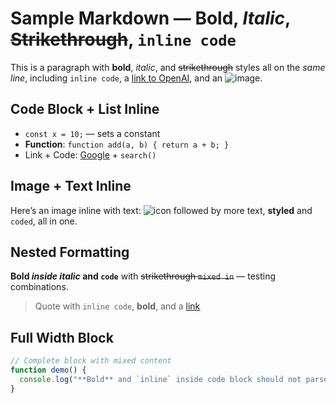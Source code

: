 # Sample Markdown — **Bold**, *Italic*, ~~Strikethrough~~, `inline code`

This is a paragraph with **bold**, *italic*, and ~~strikethrough~~ styles all on the *same line*, including `inline code`, a [link to OpenAI](https://openai.com), and an ![image](https://via.placeholder.com/20).

## Code Block + List Inline

- `const x = 10;` — sets a constant  
- **Function**: `function add(a, b) { return a + b; }`  
- Link + Code: [Google](https://google.com) + `search()`

## Image + Text Inline

Here’s an image inline with text: ![icon](https://via.placeholder.com/16) followed by more text, **styled** and `coded`, all in one.

## Nested Formatting

**Bold _inside italic_ and `code`** with ~~strikethrough `mixed in`~~ — testing combinations.

> Quote with `inline code`, **bold**, and a [link](https://example.com)

## Full Width Block

```js
// Complete block with mixed content
function demo() {
  console.log("**Bold** and `inline` inside code block should not parse.");
}
```
